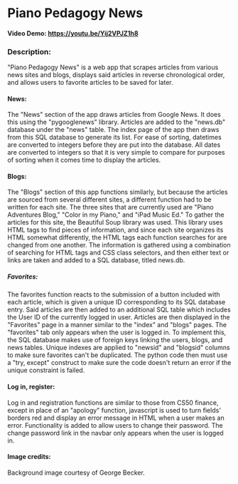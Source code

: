 # Piano Pedagogy News
#### Video Demo:  https://youtu.be/Yij2VPJZ1h8
### Description:
"Piano Pedagogy News" is a web app that scrapes articles from various news sites and blogs, displays said articles in reverse chronological order, and allows users to favorite articles to be saved for later.
#### News:
The "News" section of the app draws articles from Google News. It does this using the "pygooglenews" library. Articles are added to the "news.db" database under the "news" table. The index page of the app then draws from this SQL database to generate its list. For ease of sorting, datetimes are converted to integers before they are put into the database. All dates are converted to integers so that it is very simple to compare for purposes of sorting when it comes time to display the articles.
#### Blogs:
The "Blogs" section of this app functions similarly, but because the articles are sourced from several different sites, a different function had to be written for each site. The three sites that are currently used are "Piano Adventures Blog," "Color in my Piano," and "iPad Music Ed." To gather the articles for this site, the Beautiful Soup library was used. This library uses HTML tags to find pieces of information, and since each site organizes its HTML somewhat differently, the HTML tags each function searches for are changed from one another. The information is gathered using a combination of searching for HTML tags and CSS class selectors, and then either text or links are taken and added to a SQL database, titled news.db. 
##### Favorites:
The favorites function reacts to the submission of a button included with each article, which is given a unique ID corresponding to its SQL database entry. Said articles are then added to an additional SQL table which includes the User ID of the currently logged in user. Articles are then displayed in the "Favorites" page in a manner similar to the "index" and "blogs" pages. The "favorites" tab only appears when the user is logged in. To implement this, the SQL database makes use of foreign keys linking the users, blogs, and news tables. Unique indexes are applied to "newsid" and "blogsid" columns to make sure favorites can't be duplicated. The python code then must use a "try, except" construct to make sure the code doesn't return an error if the unique constraint is failed.
#### Log in, register:
Log in and registration functions are similar to those from CS50 finance, except in place of an "apology" function, javascript is used to turn fields' borders red and display an error message in HTML when a user makes an error. Functionality is added to allow users to change their password. The change password link in the navbar only appears when the user is logged in. 
#### Image credits:
Background image courtesy of George Becker.
